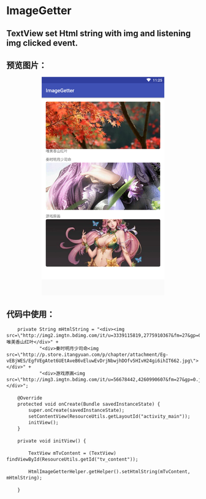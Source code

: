 # ImageGetter
TextView set Html string with img and listening img clicked event.
--------------------------------------

预览图片：
-----------------------------------
<div align="center">
    <img src="https://github.com/FPhoenixCorneaE/ImageGetter/blob/master/image/img.png" width="320"/>
</div>

代码中使用：
-------------------
```
    private String mHtmlString = "<div><img src=\"http://img2.imgtn.bdimg.com/it/u=3339115819,2775910367&fm=27&gp=0.jpg\">唯美香山红叶</div>" +
            "<div>秦时明月少司命<img src=\"http://p.store.itangyuan.com/p/chapter/attachment/Eg-vEBjWES/EgfVEgAtet6UEtAveB6vEluwEvDrjNbwjhDOfv5HIvH24gi6ihIT662.jpg\"></div>" +
            "<div>游戏原画<img src=\"http://img3.imgtn.bdimg.com/it/u=56678442,4260990607&fm=27&gp=0.jpg\"></div>";

    @Override
    protected void onCreate(Bundle savedInstanceState) {
        super.onCreate(savedInstanceState);
        setContentView(ResourceUtils.getLayoutId("activity_main"));
        initView();
    }

    private void initView() {

        TextView mTvContent = (TextView) findViewById(ResourceUtils.getId("tv_content"));

        HtmlImageGetterHelper.getHelper().setHtmlString(mTvContent, mHtmlString);

    }
```
